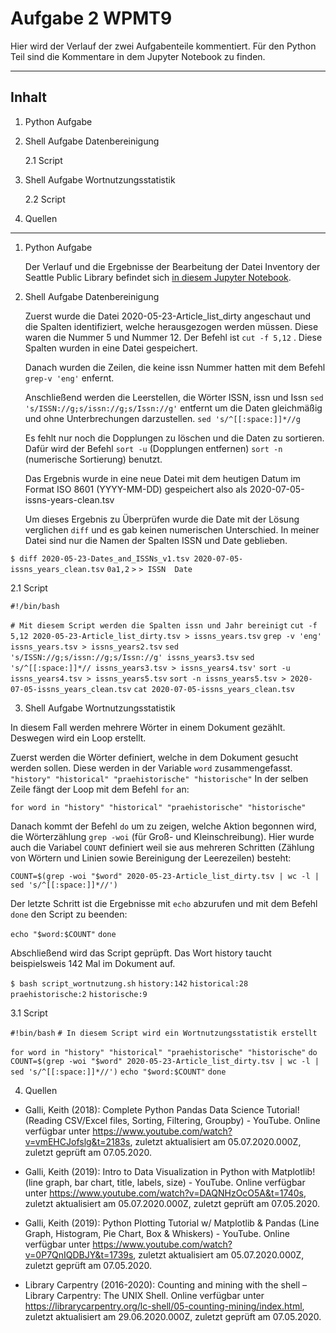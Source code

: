 # Aufgabe 2 WPMT9
Hier wird der Verlauf der zwei Aufgabenteile kommentiert. Für den Python Teil sind die Kommentare in dem Jupyter Notebook zu finden.

-----

## Inhalt
1. Python Aufgabe
2. Shell Aufgabe Datenbereinigung
    
    2.1 Script
3. Shell Aufgabe Wortnutzungsstatistik
    
    2.2 Script
3. Quellen
------

1. Python Aufgabe


   Der Verlauf und die Ergebnisse der Bearbeitung der Datei Inventory der Seattle Public Library befindet sich [in diesem Jupyter Notebook](https://github.com/monalto/WPMT9.2/blob/master/Inventur%20der%20Seattle%20Public%20Library.ipynb).

2. Shell Aufgabe Datenbereinigung
 
    Zuerst wurde die Datei 2020-05-23-Article_list_dirty angeschaut und die Spalten identifiziert, welche herausgezogen werden müssen. Diese waren die Nummer 5 und Nummer 12. Der Befehl ist ```cut -f 5,12``` . Diese Spalten wurden in eine Datei gespeichert.

    Danach wurden die Zeilen, die keine issn Nummer hatten mit dem Befehl ```grep-v 'eng'``` enfernt.

    Anschließend werden die Leerstellen, die Wörter ISSN, issn und Issn ```sed 's/ISSN://g;s/issn://g;s/Issn://g'``` entfernt um die Daten gleichmäßig und ohne Unterbrechungen darzustellen. ```sed 's/^[[:space:]]*//g```

    Es fehlt nur noch die Dopplungen zu löschen und die Daten zu sortieren. Dafür wird der Befehl ```sort -u``` (Dopplungen entfernen) ```sort -n``` (numerische Sortierung) benutzt.

    Das Ergebnis wurde in eine neue Datei mit dem heutigen Datum im Format ISO 8601 (YYYY-MM-DD) gespeichert also als 2020-07-05-issns-years-clean.tsv

    Um dieses Ergebnis zu Überprüfen wurde die Date mit der Lösung verglichen ```diff``` und es gab keinen numerischen Unterschied. In meiner Datei sind nur die Namen der Spalten ISSN und Date geblieben.

```$ diff 2020-05-23-Dates_and_ISSNs_v1.tsv 2020-07-05-issns_years_clean.tsv```
```0a1,2```
```>```
```> ISSN  Date```

2.1 Script

```#!/bin/bash```

```# Mit diesem Script werden die Spalten issn und Jahr bereinigt```
```cut -f 5,12 2020-05-23-Article_list_dirty.tsv > issns_years.tsv```
```grep -v 'eng' issns_years.tsv > issns_years2.tsv```
```sed 's/ISSN://g;s/issn://g;s/Issn://g' issns_years3.tsv```
```sed 's/^[[:space:]]*// issns_years3.tsv > issns_years4.tsv'```
```sort -u issns_years4.tsv > issns_years5.tsv```
```sort -n issns_years5.tsv > 2020-07-05-issns_years_clean.tsv```
```cat 2020-07-05-issns_years_clean.tsv```

3. Shell Aufgabe Wortnutzungsstatistik

In diesem Fall werden mehrere Wörter in einem Dokument gezählt. Deswegen wird ein Loop erstellt.

Zuerst werden die Wörter definiert, welche in dem Dokument gesucht werden sollen. Diese werden in der Variable ```word``` zusammengefasst. ```"history" "historical" "praehistorische" "historische"``` In der selben Zeile fängt der Loop mit dem Befehl ```for``` an:

```for word in "history" "historical" "praehistorische" "historische"```

Danach kommt der Befehl ```do``` um zu zeigen, welche Aktion begonnen wird, die Wörterzählung ```grep -woi``` (für Groß- und Kleinschreibung). Hier wurde auch die Variabel ```COUNT``` definiert weil sie aus mehreren Schritten (Zählung von Wörtern und Linien sowie Bereinigung der Leerezeilen) besteht: 

```COUNT=$(grep -woi "$word" 2020-05-23-Article_list_dirty.tsv | wc -l | sed 's/^[[:space:]]*//')```

Der letzte Schritt ist die Ergebnisse mit ```echo``` abzurufen und mit dem Befehl ```done``` den Script zu beenden:

```echo "$word:$COUNT"```
```done```

Abschließend wird das Script geprüpft. Das Wort history taucht beispielsweis 142 Mal im Dokument auf.

```$ bash script_wortnutzung.sh```                                                    ```history:142```                                                                     ```historical:28```                                                                   ```praehistorische:2```                                                               ```historische:9```

3.1 Script

```#!bin/bash```
```# In diesem Script wird ein Wortnutzungsstatistik erstellt```

```for word in "history" "historical" "praehistorische" "historische"```
```do```
```COUNT=$(grep -woi "$word" 2020-05-23-Article_list_dirty.tsv | wc -l | sed 's/^[[:space:]]*//')```
```echo "$word:$COUNT"```
```done```


4. Quellen

* Galli, Keith (2018): Complete Python Pandas Data Science Tutorial! (Reading CSV/Excel files, Sorting, Filtering, Groupby) - YouTube. Online verfügbar unter https://www.youtube.com/watch?v=vmEHCJofslg&t=2183s, zuletzt aktualisiert am 05.07.2020.000Z, zuletzt geprüft am 07.05.2020.

* Galli, Keith (2019): Intro to Data Visualization in Python with Matplotlib! (line graph, bar chart, title, labels, size) - YouTube. Online verfügbar unter https://www.youtube.com/watch?v=DAQNHzOcO5A&t=1740s, zuletzt aktualisiert am 05.07.2020.000Z, zuletzt geprüft am 07.05.2020.

* Galli, Keith (2019): Python Plotting Tutorial w/ Matplotlib & Pandas (Line Graph, Histogram, Pie Chart, Box & Whiskers) - YouTube. Online verfügbar unter https://www.youtube.com/watch?v=0P7QnIQDBJY&t=1739s, zuletzt aktualisiert am 05.07.2020.000Z, zuletzt geprüft am 07.05.2020.

* Library Carpentry (2016-2020): Counting and mining with the shell – Library Carpentry: The UNIX Shell. Online verfügbar unter https://librarycarpentry.org/lc-shell/05-counting-mining/index.html, zuletzt aktualisiert am 29.06.2020.000Z, zuletzt geprüft am 07.05.2020.
